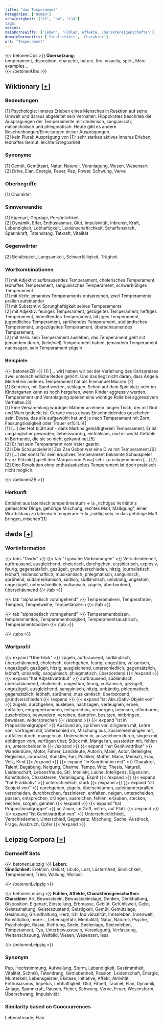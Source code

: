 ```yaml
---
title: "das Temperament"
kategorien: ["Nomen"]
schwierigkeit: ["k2", "h4", "r14"]
tags:
series:
mainDornseiffs: ['Leben', 'Fühlen, Affekte, Charaktereigenschaften']
domainDornseiffs: ['Sinnlichkeit', 'Charakter']
url: "Temperament"
---
```


{{< betonenÜbs >}}
**Übersetzung:**  
temperament, disposition, character, nature, fire, vivacity, spirit, More examples...  
{{< /betonenÜbs >}}

## Wiktionary [[+](https://de.wiktionary.org/wiki/Temperament)]

### Bedeutungen
[1] Psychologie: Inneres Erleben eines Mensches in Reaktion auf seine Umwelt und daraus abgeleitet sein Verhalten. Hippokrates beschrieb die Ausprägungen der Temperamente mit cholerisch, sanguinisch, melancholisch und phlegmatisch. Heute gibt es andere Beschreibungen/Einteilungen dieser Ausprägungen.  
[2] kein Plural: Ausprägung von [1]: sehr starkes aktives inneres Erleben, lebhaftes Gemüt, leichte Erregbarkeit  

### Synonyme
[1] Gemüt, Gemütsart, Natur, Naturell, Veranlagung, Wesen, Wesensart  
[2] Drive, Elan, Energie, Feuer, Pep, Power, Schwung, Verve  

### Oberbegriffe
[1] Charakter  

### Sinnverwandte
[1] Eigenart, Gepräge, Persönlichkeit  
[2] Dynamik, Eifer, Enthusiasmus,  Glut, Impulsivität, Inbrunst, Kraft, Lebendigkeit, Lebhaftigkeit, Leidenschaftlichkeit, Schaffenskraft, Spannkraft, Tatendrang, Tatkraft, Vitalität  

### Gegenwörter
[2] Behäbigkeit, Langsamkeit, Schwerfälligkeit, Trägheit  

### Wortkombinationen
[1] mit Adjektiv: aufbrausendes Temperament, cholerisches Temperament, lebhaftes Temperament, sanguinisches Temperament, schwerblütiges Temperament  
[1] mit Verb: jemandes Temperaments entsprechen, zwei Temperamente prallen aufeinander  
[1] mit Substantiv: Sprunghaftigkeit seines Temperaments  
[2] mit Adjektiv: feuriges Temperament, gezügeltes Temperament, heftiges Temperament, hinreißendes Temperament, hitziges Temperament, jugendliches Temperament, sprühendes Temperament, südländisches Temperament, ungezügeltes Temperament, überschäumendes Temperament,  
[2] mit Verb: sein Temperament ausleben, das Temperament geht mit jemandem durch, (kein/viel) Temperament haben, jemandem Temperament nachsagen, sein Temperament zügeln  

### Beispiele
{{< betonenZB >}}
[1] [… wir] haben wir bei der Verleihung des Karlspreises zwei unterschiedliche Reden gehört. Und das liegt nicht daran, dass Angela Merkel ein anderes Temperament hat als Emmanuel Macron.[2]  
[1] Schreien, mit Sand werfen, schlagen: Schon auf dem Spielplatz oder im Kindergarten kann es hoch hergehen, wenn Kinder aggressiv werden. Temperament und Veranlagung spielen eine wichtige Rolle bei aggressivem Verhalten.[3]  
[1] Eine Versammlung würdiger Männer an einem langen Tisch, der mit Brot und Wein gedeckt ist. Gerade muss etwas Einschneidendes geschehen sein. Etwas, das alle aufgewühlt hat und je nach Temperament mit Zorn, Fassungslosigkeit oder Trauer erfüllt.[4]  
[1] […] der Hof blüht auf - dank Martins gemäßigterem Temperament. Er ist umgänglicher geworden, liebenswürdig, einfühlsam, und er weckt Gefühle in Bertrande, die sie so nicht gekannt hat.[5]  
[2] Er hat sein Temperament vom Vater geerbt.  
[2] [Die Schauspielerin] Zsa Zsa Gabor war eine Diva mit Temperament.[6]  
[2] […] der sonst für sein eruptives Temperament bekannte Schauspieler Franz Pätzold [spielt den Marquis von Posa] sehr zurückgenommen […].[7]  
[2] Eine Revolution ohne enthusiastisches Temperament ist doch praktisch nicht möglich.  

{{< /betonenZB >}}
### Herkunft
Entlehnt aus lateinisch temperāmentum → la „richtiges Verhältnis gemischter Dinge, gehörige Mischung, rechtes Maß, Mäßigung“, einer Wortbildung zu lateinisch temperāre → la „mäßig sein, in das gehörige Maß bringen, mischen“[1]  



## dwds [[+](https://www.dwds.de/wb/Temperament)]

### Wortinformation
{{< tabs "Dwds" >}}
{{< tab "Typische Verbindungen" >}}
Verschiedenheit, aufbrausend, ausgleichend, cholerisch, durchgehen, erzählerisch, explosiv, feurig, gegensätzlich, gezügelt, grundverschieden, hitzig, journalistisch, lebhaft, leidenschaftlich, musikantisch, phlegmatisch, sanguinisch, sprühend, südamerikanisch, südlich, südländisch, unbändig, ungestüm, ungezügelt, unterschiedlich, vulkanisch, zügeln, überbordend, überschäumend
{{< /tab >}}

{{< tab "alphabetisch vorangehend" >}}
Temperamalerei, Temperafarbe, Tempera, Tempelweihe, Tempeltänzerin
{{< /tab >}}

{{< tab "alphabetisch vorangehend" >}}
Temperamentbolzen, temperamentlos, Temperamentlosigkeit, Temperamentsausbruch, Temperamentsbolzen
{{< /tab >}}

{{< /tabs >}}

### Wortprofil
{{< expand "Überblick" >}} zügeln, aufbrausend, südländisch, überschäumend, cholerisch, durchgehen, feurig, ungestüm, vulkanisch, ungezügelt, gezügelt, hitzig, ausgleichend, unterschiedlich, gegensätzlich, lebhaft, unbändig, sanguinisch, phlegmatisch, überbordend {{< /expand >}}
{{< expand "hat Adjektivattribut" >}} aufbrausend, südländisch, überschäumend, cholerisch, ungestüm, feurig, vulkanisch, gezügelt, ungezügelt, ausgleichend, sanguinisch, hitzig, unbändig, phlegmatisch, gegensätzlich, lebhaft, sprühend, musikantisch, überbordend, grundverschieden {{< /expand >}}
{{< expand "ist Akk./Dativ-Objekt von" >}} zügeln, durchgehen, ausleben, nachsagen, verleugnen, erben, entfalten, entgegenkommen, entsprechen, verbergen, bremsen, offenbaren, zuschreiben, bewundern, vereinen, dämpfen, besitzen, mitbringen, beweisen, widersprechen {{< /expand >}}
{{< expand "ist in Präpositionalgruppe" >}} Ausbund an, sprühen vor, dirigieren mit, Lehre von, vortragen mit, Unterschied im, Mischung aus, zusammenhängen mit, auffallen durch, mangeln an, Unterschied in, auszeichnen durch, singen mit, abhängen vom, verfügen über, Stück mit, Mangel an, ausstatten mit, fehlen an, unterscheiden in {{< /expand >}}
{{< expand "hat Genitivattribut" >}} Wanderdüne, Motor, Fahrer, Landsleute, Autorin, Maler, Autor, Beteiligter, Regisseur, Journalist, Künstler, Fan, Politiker, Mutter, Mann, Mensch, Frau, Volk, Kind {{< /expand >}}
{{< expand "in Koordination mit" >}} Charakter, Talent, Begabung, Neigung, Charme, Tempo, Witz, Thesis, Naturell, Leidenschaft, Lebensfreude, Stil, Intellekt, Laune, Intelligenz, Eigensinn, Konstitution, Charakteren, Veranlagung, Esprit {{< /expand >}}
{{< expand "hat Prädikativ" >}} unterschiedlich, stark {{< /expand >}}
{{< expand "ist Subjekt von" >}} durchgehen, zügeln, überschäumen, aufeinanderprallen, verscheiden, durchbrechen, faszinieren, entfalten, neigen, unterscheiden, passen, entsprechen, drängen, ausreichen, fehlen, erlauben, stecken, reichen, sorgen, geraten {{< /expand >}}
{{< expand "hat Präpositionalgruppe" >}} im Zaum, im Griff, mit es, auf Platz {{< /expand >}}
{{< expand "ist Genitivattribut von" >}} Unterschiedlichkeit, Verschiedenheit, Unterschied, Gegensatz, Mischung, Sache, Ausdruck, Frage, Ausbruch, Opfer {{< /expand >}}

## Leipzig Corpora [[+](https://corpora.uni-leipzig.de/en/res?word=Temperament&corpusId=deu_newscrawl-public_2018)]

### Dornseiff Sets
{{< betonenLeipzig >}}
**Leben:**  
**Sinnlichkeit:** Erektion, Gelüst, Libido, Lust, Lüsternheit, Sinnlichkeit, Temperament, Trieb, Wallung, Wollust  

{{< /betonenLeipzig >}}


{{< betonenLeipzig >}}
**Fühlen, Affekte, Charaktereigenschaften:**  
**Charakter:** Art, Bewusstsein, Bewusstseinslage, Denken, Denkhaltung, Disposition, Eigenart, Einstellung, Erbmasse, Geblüt, Gefühlswelt, Geist, Geisteshaltung, Geisteszustand, Geistigkeit, Gemüt, Gemütslage, Gesinnung, Grundhaltung, Herz, Ich, Individualität, Innenleben, Innenwelt, Konstitution, more..., Lebensgefühl, Mentalität, Natur, Naturell, Psyche, Psychologie, Rasse, Richtung, Seele, Seelenlage, Seelenleben, Temperament, Typ, Unterbewusstsein, Veranlagung, Verfassung, Weltanschauung, Weltbild, Wesen, Wesensart, less  

{{< /betonenLeipzig >}}

### Synonym
Pep, Hochstimmung, Aufwallung, Sturm, Lebendigkeit, Gestimmtheit, Vitalität, Schmiß, Tatendrang, Getriebenheit, Passion, Leidenschaft, Energie, Munterkeit, Lebensgeister, Ekstase, Initiative, Affekt, Aktivität, Enthusiasmus, Impetus, Lebhaftigkeit, Glut, Fitneß, Taumel, Elan, Dynamik, Anlage, Spannkraft, Rausch, Fieber, Schwung, Verve, Feuer, Wesensform, Überschwang, Impulsivität


### Similarity based on Cooccurrences
Lebensfreude, Flair

